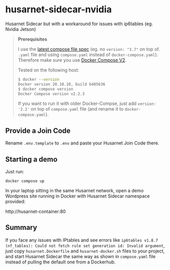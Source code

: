 # husarnet-sidecar-nvidia

Husarnet Sidecar but with a workaround for issues with ip6tables (eg. Nvidia Jetson)

> **Prerequisites** 
>
> I use the [latest compose file spec](https://github.com/compose-spec/compose-spec/blob/master/spec.md) (eg. no `version: "3.7"` on top of. `.yaml` file and using `compose.yaml` instead of `docker-compose.yaml`). Therefore make sure you use [Docker Compose V2](https://docs.docker.com/compose/cli-command/).
>
> Tested on the following host:
>
> ```bash
> $ docker --version
> Docker version 20.10.10, build b485636
> $ docker compose version
> Docker Compose version v2.2.3
> ```
>
> If you want to run it with older Docker-Compse, just add `version: '2.2'` on top of `compose.yaml` file (and rename it to `docker-compose.yaml`).

## Provide a Join Code

Rename `.env.template` to `.env` and paste your Husarnet Join Code there.

## Starting a demo

Just run:

```
docker compose up
```

In your laptop sitting in the same Husarnet network, open a demo Wordpress site running in Docker with Husarnet Sidecar namespace provided:

http://husarnet-container:80

## Summary

If you face any issues with IPtables and see errors like `ip6tables v1.8.7 (nf_tables): Could not fetch rule set generation id: Invalid argument`, just copy `husarnet.Dockerfile` and `husarnet-docker.sh` files to your project, and start Husarnet Sidecar the same way as shown in `compose.yaml` file instead of pulling the default one from a Dockerhub.